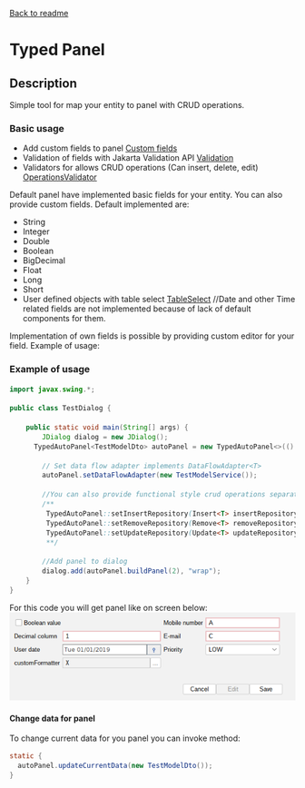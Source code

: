 [Back to readme](../../../readme.MD)

# Typed Panel

## Description

Simple tool for map your entity to panel with CRUD operations.

### Basic usage

- Add custom fields to panel [Custom fields](customfields/customfields.md)
- Validation of fields with Jakarta Validation API [Validation](validation/validation.md)
- Validators for allows CRUD operations (Can insert, delete,
  edit) [OperationsValidator](operationsValidator/operationsValidator.md)

Default panel have implemented basic fields for your entity. You can also provide custom fields.
Default implemented are:
- String
- Integer
- Double
- Boolean
- BigDecimal
- Float
- Long
- Short
- User defined objects with table select [TableSelect](tableselect/tableselect.md)
  //Date and other Time related fields are not implemented because of lack of default components for them.

Implementation of own fields is possible by providing custom editor for your field. Example of usage:

### Example of usage
```java
import javax.swing.*;

public class TestDialog {

    public static void main(String[] args) {
        JDialog dialog = new JDialog();
      TypedAutoPanel<TestModelDto> autoPanel = new TypedAutoPanel<>(() -> table.getSelectedItem(), TestModelDto.class);

        // Set data flow adapter implements DataFlowAdapter<T>
        autoPanel.setDataFlowAdapter(new TestModelService());

        //You can also provide functional style crud operations separately:
        /**
         TypedAutoPanel::setInsertRepository(Insert<T> insertRepository);
         TypedAutoPanel::setRemoveRepository(Remove<T> removeRepository);
         TypedAutoPanel::setUpdateRepository(Update<T> updateRepository);
         **/

        //Add panel to dialog
        dialog.add(autoPanel.buildPanel(2), "wrap");
    }
}
```

For this code you will get panel like on screen below:
![img.png](img.png)

#### Change data for panel

To change current data for you panel you can invoke method:

```java
static {
  autoPanel.updateCurrentData(new TestModelDto());
}
```